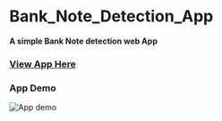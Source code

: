 # Bank_Note_Detection_App
**A simple Bank Note detection web App**

### [View App Here](https://bank-note-fastapi.herokuapp.com/docs#/default/predict_banknote_predict_post)

### App Demo
![App demo](demo/demo.gif)
